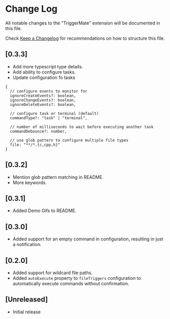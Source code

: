 # Change Log

All notable changes to the "TriggerMate" extension will be documented in this file.

Check [Keep a Changelog](http://keepachangelog.com/) for recommendations on how to structure this file.

## [0.3.3]

- Add more typescript type details.
- Add ability to configure tasks.
- Update configuration fo tasks
```
{
  // configure events to monitor for
  ignoreCreateEvents?: boolean,
  ignoreChangeEvents?: boolean,
  ignoreDeleteEvents?: boolean,

  // configure task or terminal (default)
  commandType?: "task" | "terminal",

  // number of milliseconds to wait before executing another task
  commandDebounce?: number,

  // use glob pattern to configure multiple file types
  file: "**/*.{c,cpp,h}"
}
```

## [0.3.2]

- Mention glob pattern matching in README.
- More keywords.

## [0.3.1]

- Added Demo Gifs to README.

## [0.3.0]

- Added support for an empty command in configuration, resulting in just a notification.

## [0.2.0]

- Added support for wildcard file paths.
- Added `autoExecute` property to `fileTriggers` configuration to automatically execute commands without confirmation.

## [Unreleased]

- Initial release
